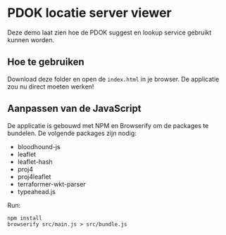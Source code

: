 # PDOK locatie server viewer

Deze demo laat zien hoe de PDOK suggest en lookup service gebruikt kunnen worden.

## Hoe te gebruiken

Download deze folder en open de `index.html` in je browser. De applicatie zou nu direct moeten werken! 


## Aanpassen van de JavaScript
De applicatie is gebouwd met NPM en Browserify om de packages te bundelen. De volgende packages zijn nodig:

* bloodhound-js
* leaflet
* leaflet-hash
* proj4
* proj4leaflet
* terraformer-wkt-parser
* typeahead.js

Run: 

```
npm install
browserify src/main.js > src/bundle.js
```
